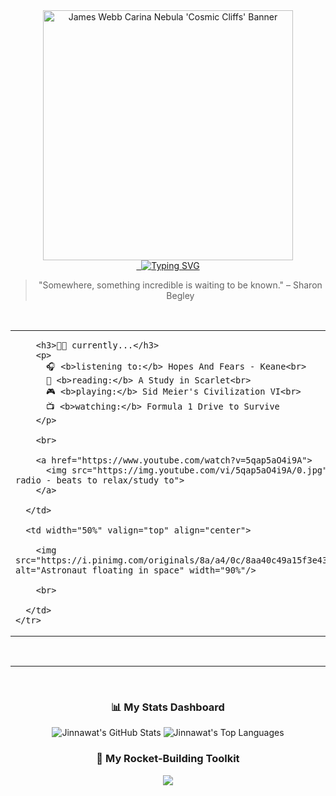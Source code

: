 <div align="center">
  
  <img src="https://live.staticflickr.com/65535/52259221868_53dae692b6_h.jpg" alt="James Webb Carina Nebula 'Cosmic Cliffs' Banner" width="400px"/>
  
  <br>
  
  <a href="https://github.com/JinnawatJid">
   <img src="https://readme-typing-svg.demolab.com?font=Fira+Code&weight=800&size=30&pause=1000&color=36BCF7&center=true&vCenter=true&width=435&lines=Hi!%2C+I'm+Jinnawat!+%F0%9F%91%8B;Full-Stack+Developer;based+in+Thailand!;Welcome+to+my+Code-Space!+%F0%9F%9A%80" alt="Typing SVG" />
  </a>
  
  <blockquote>"Somewhere, something incredible is waiting to be known." – Sharon Begley</blockquote>

  <br>
  
  <table width="100%">
    <tr>
      <td width="50%" valign="top">
        
        <h3>👨‍🚀 currently...</h3>
        <p>
          🎧 <b>listening to:</b> Hopes And Fears - Keane<br>
          📖 <b>reading:</b> A Study in Scarlet<br>
          🎮 <b>playing:</b> Sid Meier's Civilization VI<br>
          📺 <b>watching:</b> Formula 1 Drive to Survive
        </p>
        
        <br>
        
        <a href="https://www.youtube.com/watch?v=5qap5aO4i9A">
          <img src="https://img.youtube.com/vi/5qap5aO4i9A/0.jpg" alt="lofi hip hop radio - beats to relax/study to">
        </a>
        
      </td>
      
      <td width="50%" valign="top" align="center">
        
        <img src="https://i.pinimg.com/originals/8a/a4/0c/8aa40c49a15f3e4381503b417b63f684.gif" alt="Astronaut floating in space" width="90%"/>
        
        <br>
        
      </td>
    </tr>
  </table>

  <br>
  
  ---
  
  <br>
  
  <h3>📊 My Stats Dashboard</h3>
  <p>
    <img src="https://github-readme-stats.vercel.app/api?username=JinnawatJid&show_icons=true&theme=radical" alt="Jinnawat's GitHub Stats" />
    <img src="https://github-readme-stats.vercel.app/api/top-langs/?username=JinnawatJid&layout=compact&theme=tokyonight" alt="Jinnawat's Top Languages" />
  </p>

  <h3>🚀 My Rocket-Building Toolkit</h3>
  <p>
    <img src="https://skillicons.dev/icons?i=vue,vite,pinia,tailwind,express,nodejs,figma,firebase" />
  </p>

</div>
